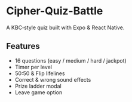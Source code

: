 ﻿# Cipher-Quiz-Battle

A KBC‑style quiz built with Expo & React Native.

## Features
- 16 questions (easy / medium / hard / jackpot)
- Timer per level
- 50:50 & Flip lifelines
- Correct & wrong sound effects
- Prize ladder modal
- Leave game option
